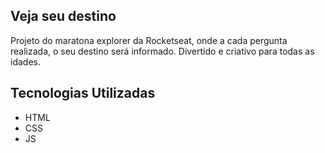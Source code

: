 ## Veja seu destino

Projeto do maratona explorer da Rocketseat, onde a cada pergunta realizada, o seu destino será informado. Divertido e criativo para todas as idades.

## Tecnologias Utilizadas

- HTML
- CSS
- JS
